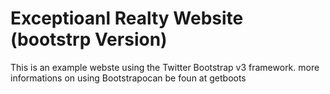 # Exceptioanl Realty Website (bootstrp Version)
This is an example webste using the Twitter Bootstrap v3 framework.
more informations on using Bootstrapocan be foun at getboots